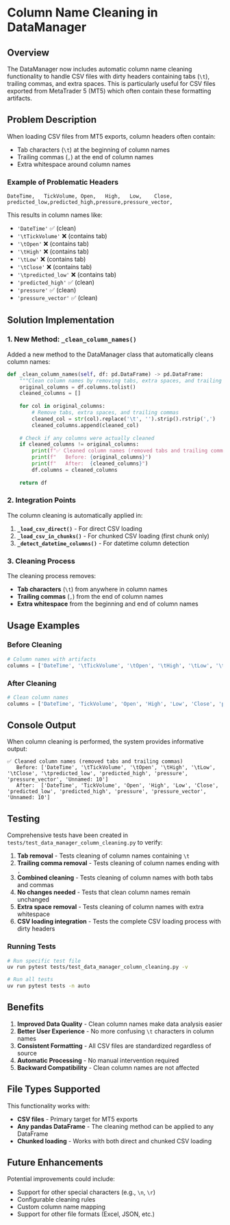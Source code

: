 # Column Name Cleaning in DataManager

## Overview

The DataManager now includes automatic column name cleaning functionality to handle CSV files with dirty headers containing tabs (`\t`), trailing commas, and extra spaces. This is particularly useful for CSV files exported from MetaTrader 5 (MT5) which often contain these formatting artifacts.

## Problem Description

When loading CSV files from MT5 exports, column headers often contain:
- Tab characters (`\t`) at the beginning of column names
- Trailing commas (`,`) at the end of column names
- Extra whitespace around column names

### Example of Problematic Headers

```csv
DateTime,	TickVolume,	Open,	High,	Low,	Close,	predicted_low,predicted_high,pressure,pressure_vector,
```

This results in column names like:
- `'DateTime'` ✅ (clean)
- `'\tTickVolume'` ❌ (contains tab)
- `'\tOpen'` ❌ (contains tab)
- `'\tHigh'` ❌ (contains tab)
- `'\tLow'` ❌ (contains tab)
- `'\tClose'` ❌ (contains tab)
- `'\tpredicted_low'` ❌ (contains tab)
- `'predicted_high'` ✅ (clean)
- `'pressure'` ✅ (clean)
- `'pressure_vector'` ✅ (clean)

## Solution Implementation

### 1. New Method: `_clean_column_names()`

Added a new method to the DataManager class that automatically cleans column names:

```python
def _clean_column_names(self, df: pd.DataFrame) -> pd.DataFrame:
    """Clean column names by removing tabs, extra spaces, and trailing commas."""
    original_columns = df.columns.tolist()
    cleaned_columns = []
    
    for col in original_columns:
        # Remove tabs, extra spaces, and trailing commas
        cleaned_col = str(col).replace('\t', '').strip().rstrip(',')
        cleaned_columns.append(cleaned_col)
    
    # Check if any columns were actually cleaned
    if cleaned_columns != original_columns:
        print(f"✅ Cleaned column names (removed tabs and trailing commas)")
        print(f"   Before: {original_columns}")
        print(f"   After:  {cleaned_columns}")
        df.columns = cleaned_columns
    
    return df
```

### 2. Integration Points

The column cleaning is automatically applied in:

1. **`_load_csv_direct()`** - For direct CSV loading
2. **`_load_csv_in_chunks()`** - For chunked CSV loading (first chunk only)
3. **`_detect_datetime_columns()`** - For datetime column detection

### 3. Cleaning Process

The cleaning process removes:
- **Tab characters** (`\t`) from anywhere in column names
- **Trailing commas** (`,`) from the end of column names
- **Extra whitespace** from the beginning and end of column names

## Usage Examples

### Before Cleaning
```python
# Column names with artifacts
columns = ['DateTime', '\tTickVolume', '\tOpen', '\tHigh', '\tLow', '\tClose', '\tpredicted_low', 'predicted_high', 'pressure', 'pressure_vector']
```

### After Cleaning
```python
# Clean column names
columns = ['DateTime', 'TickVolume', 'Open', 'High', 'Low', 'Close', 'predicted_low', 'predicted_high', 'pressure', 'pressure_vector']
```

## Console Output

When column cleaning is performed, the system provides informative output:

```
✅ Cleaned column names (removed tabs and trailing commas)
   Before: ['DateTime', '\tTickVolume', '\tOpen', '\tHigh', '\tLow', '\tClose', '\tpredicted_low', 'predicted_high', 'pressure', 'pressure_vector', 'Unnamed: 10']
   After:  ['DateTime', 'TickVolume', 'Open', 'High', 'Low', 'Close', 'predicted_low', 'predicted_high', 'pressure', 'pressure_vector', 'Unnamed: 10']
```

## Testing

Comprehensive tests have been created in `tests/test_data_manager_column_cleaning.py` to verify:

1. **Tab removal** - Tests cleaning of column names containing `\t`
2. **Trailing comma removal** - Tests cleaning of column names ending with `,`
3. **Combined cleaning** - Tests cleaning of column names with both tabs and commas
4. **No changes needed** - Tests that clean column names remain unchanged
5. **Extra space removal** - Tests cleaning of column names with extra whitespace
6. **CSV loading integration** - Tests the complete CSV loading process with dirty headers

### Running Tests

```bash
# Run specific test file
uv run pytest tests/test_data_manager_column_cleaning.py -v

# Run all tests
uv run pytest tests -n auto
```

## Benefits

1. **Improved Data Quality** - Clean column names make data analysis easier
2. **Better User Experience** - No more confusing `\t` characters in column names
3. **Consistent Formatting** - All CSV files are standardized regardless of source
4. **Automatic Processing** - No manual intervention required
5. **Backward Compatibility** - Clean column names are not affected

## File Types Supported

This functionality works with:
- **CSV files** - Primary target for MT5 exports
- **Any pandas DataFrame** - The cleaning method can be applied to any DataFrame
- **Chunked loading** - Works with both direct and chunked CSV loading

## Future Enhancements

Potential improvements could include:
- Support for other special characters (e.g., `\n`, `\r`)
- Configurable cleaning rules
- Custom column name mapping
- Support for other file formats (Excel, JSON, etc.)
